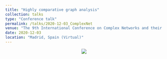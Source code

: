 ```yaml
---
title: "Highly comparative graph analysis"
collection: talks
type: "Conference talk"
permalink: /talks/2020-12-03_ComplexNet
venue: "The 9th International Conference on Complex Networks and their Applications"
date: 2020-12-03
location: "Madrid, Spain (Virtual)"
---
```


<p align="center">
  <img src="/images/talks/Complex_networks_temporal_fig.png"  />
</p>
